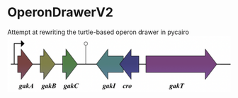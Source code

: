 # OperonDrawerV2
Attempt at rewriting the turtle-based operon drawer in pycairo
![Example image drawn by the code](./gak.png)
